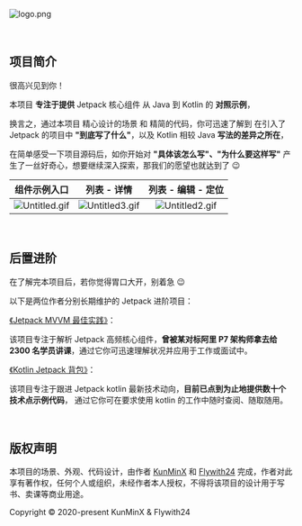 ![logo.png](https://i.loli.net/2020/06/10/X6I4dO8PukM3QVR.png)

&nbsp;

## 项目简介

很高兴见到你！

本项目 **专注于提供** Jetpack 核心组件 从 Java 到 Kotlin 的 **对照示例**，

换言之，通过本项目 精心设计的场景 和 精简的代码，你可迅速了解到 在引入了 Jetpack 的项目中 **"到底写了什么"**，以及 Kotlin 相较 Java **写法的差异之所在**，

在简单感受一下项目源码后，如你开始对 **"具体该怎么写"、"为什么要这样写"** 产生了一丝好奇心，想要继续深入探索，那我们的愿望也就达到了 😉
&nbsp;

|                         组件示例入口                         |                         列表 - 详情                          |                      列表 - 编辑 - 定位                      |
| :----------------------------------------------------------: | :----------------------------------------------------------: | :----------------------------------------------------------: |
| ![Untitled.gif](https://i.loli.net/2020/06/09/2ThFWwMtV4rlUby.gif) | ![Untitled3.gif](https://i.loli.net/2020/06/09/sHEzaIo2WihBkPd.gif) | ![Untitled2.gif](https://i.loli.net/2020/06/09/wHvqG5TOQYSVnLg.gif) |

&nbsp;

## 后置进阶

在了解完本项目后，若你觉得胃口大开，别着急 😉

以下是两位作者分别长期维护的 Jetpack 进阶项目：

[《Jetpack MVVM 最佳实践》](https://github.com/KunMinX/Jetpack-MVVM-Best-Practice)：

该项目专注于解析 Jetpack 高频核心组件，**曾被某对标阿里 P7 架构师拿去给 2300 名学员讲课**，通过它你可迅速理解状况并应用于工作或面试中。

[《Kotlin Jetpack 背包》](https://github.com/Flywith24/Flywith24-Jetpack-Demo)：

该项目专注于跟进 Jetpack kotlin 最新技术动向，**目前已点到为止地提供数十个技术点示例代码**， 通过它你可在要求使用 kotlin 的工作中随时查阅、随取随用。

&nbsp;

## 版权声明

本项目的场景、外观、代码设计，由作者 [KunMinX](https://github.com/KunMinX) 和 [Flywith24](https://github.com/Flywith24) 完成，作者对此享有著作权，任何个人或组织，未经作者本人授权，不得将该项目的设计用于写书、卖课等商业用途。

Copyright © 2020-present KunMinX & Flywith24

